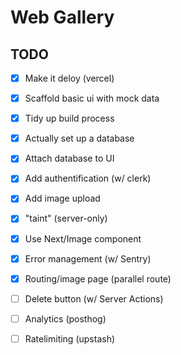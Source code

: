 # Web Gallery

## TODO

- [x] Make it deloy (vercel)
- [x] Scaffold basic ui with mock data
- [x] Tidy up build process
- [x] Actually set up a database
- [x] Attach database to UI
- [x] Add authentification (w/ clerk)
- [x] Add image upload
- [x] "taint" (server-only)
- [x] Use Next/Image component
- [x] Error management (w/ Sentry)
- [X] Routing/image page (parallel route)
- [ ] Delete button (w/ Server Actions)
- [ ] Analytics (posthog)
- [ ] Ratelimiting (upstash)


